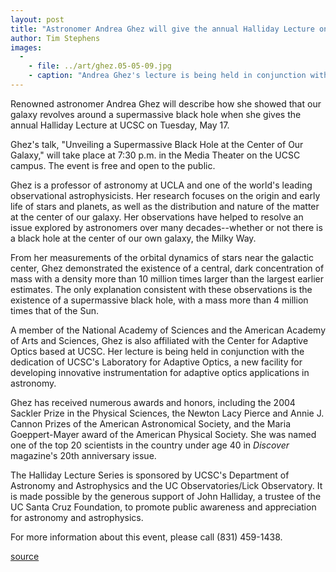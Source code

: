 ```yaml
---
layout: post
title: "Astronomer Andrea Ghez will give the annual Halliday Lecture on May 17"
author: Tim Stephens
images:
  -
    - file: ../art/ghez.05-05-09.jpg
    - caption: "Andrea Ghez's lecture is being held in conjunction with the dedication of UCSC's Laboratory for Adaptive Optics. Photo: Todd Cheney/UCLA"
---
```


Renowned astronomer Andrea Ghez will describe how she showed that our galaxy revolves around a supermassive black hole when she gives the annual Halliday Lecture at UCSC on Tuesday, May 17\.

Ghez's talk, "Unveiling a Supermassive Black Hole at the Center of Our Galaxy," will take place at 7:30 p.m. in the Media Theater on the UCSC campus. The event is free and open to the public.  

Ghez is a professor of astronomy at UCLA and one of the world's leading observational astrophysicists. Her research focuses on the origin and early life of stars and planets, as well as the distribution and nature of the matter at the center of our galaxy. Her observations have helped to resolve an issue explored by astronomers over many decades--whether or not there is a black hole at the center of our own galaxy, the Milky Way.   

From her measurements of the orbital dynamics of stars near the galactic center, Ghez demonstrated the existence of a central, dark concentration of mass with a density more than 10 million times larger than the largest earlier estimates. The only explanation consistent with these observations is the existence of a supermassive black hole, with a mass more than 4 million times that of the Sun.  

A member of the National Academy of Sciences and the American Academy of Arts and Sciences, Ghez is also affiliated with the Center for Adaptive Optics based at UCSC. Her lecture is being held in conjunction with the dedication of UCSC's Laboratory for Adaptive Optics, a new facility for developing innovative instrumentation for adaptive optics applications in astronomy.  

Ghez has received numerous awards and honors, including the 2004 Sackler Prize in the Physical Sciences, the Newton Lacy Pierce and Annie J. Cannon Prizes of the American Astronomical Society, and the Maria Goeppert-Mayer award of the American Physical Society. She was named one of the top 20 scientists in the country under age 40 in _Discover_ magazine's 20th anniversary issue.  

The Halliday Lecture Series is sponsored by UCSC's Department of Astronomy and Astrophysics and the UC Observatories/Lick Observatory. It is made possible by the generous support of John Halliday, a trustee of the UC Santa Cruz Foundation, to promote public awareness and appreciation for astronomy and astrophysics.  

For more information about this event, please call (831) 459-1438.  
  

[source](http://www1.ucsc.edu/currents/04-05/05-09/halliday.asp "Permalink to halliday")
